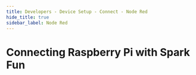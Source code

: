 ```yaml
---
title: Developers - Device Setup - Connect - Node Red
hide_title: true
sidebar_label: Node Red
---
```


# Connecting Raspberry Pi with Spark Fun
